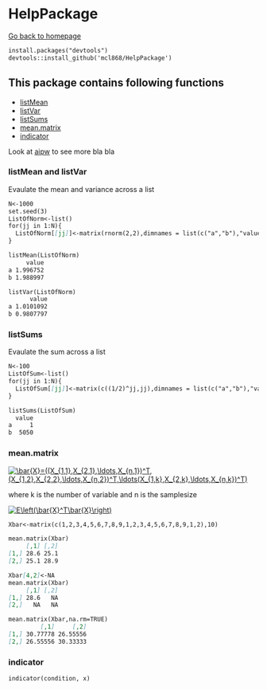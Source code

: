 # HelpPackage

[Go back to homepage](https://mcl868.github.io/software.html)

```markdown
install.packages("devtools")
devtools::install_github('mcl868/HelpPackage')
```


## This package contains following functions
- [listMean](https://github.com/mcl868/HelpPackage/blob/master/README.md#listmean-and-listvar)
- [listVar](https://github.com/mcl868/HelpPackage/blob/master/README.md#listmean-and-listvar)
- [listSums](https://github.com/mcl868/HelpPackage/blob/master/README.md#listsums)
- [mean.matrix](https://github.com/mcl868/HelpPackage/blob/master/README.md#meanmatrix)
- [indicator](https://github.com/mcl868/HelpPackage/blob/master/README.md#indicator)

Look at [aipw](https://github.com/mcl868/packagedevelop/blob/master/README.md)
to see more bla bla

### listMean and listVar
Evaulate the mean and variance across a list
```markdown
N<-1000
set.seed(3)
ListOfNorm<-list()
for(jj in 1:N){
  ListOfNorm[[jj]]<-matrix(rnorm(2,2),dimnames = list(c("a","b"),"value"))
}

listMean(ListOfNorm)
     value
a 1.996752
b 1.988997

listVar(ListOfNorm)
      value
a 1.0101092
b 0.9807797
```
### listSums
Evaulate the sum across a list
```markdown
N<-100
ListOfSum<-list()
for(jj in 1:N){
  ListOfSum[[jj]]<-matrix(c((1/2)^jj,jj),dimnames = list(c("a","b"),"value"))
}

listSums(ListOfSum)
  value
a     1
b  5050
```
### mean.matrix
<a href="http://www.codecogs.com/eqnedit.php?latex=\bar{X}=((X_{1,1},X_{2,1},\ldots,X_{n,1})^T,(X_{1,2},X_{2,2},\ldots,X_{n,2})^T,\ldots(X_{1,k},X_{2,k},\ldots,X_{n,k})^T)" target="_blank"><img src="http://latex.codecogs.com/gif.latex?\bar{X}=((X_{1,1},X_{2,1},\ldots,X_{n,1})^T,(X_{1,2},X_{2,2},\ldots,X_{n,2})^T,\ldots(X_{1,k},X_{2,k},\ldots,X_{n,k})^T)" title="\bar{X}=((X_{1,1},X_{2,1},\ldots,X_{n,1})^T,(X_{1,2},X_{2,2},\ldots,X_{n,2})^T,\ldots(X_{1,k},X_{2,k},\ldots,X_{n,k})^T)" /></a>

where k is the number of variable and n is the samplesize

<a href="http://www.codecogs.com/eqnedit.php?latex=E\left(\bar{X}^T\bar{X}\right)" target="_blank"><img src="http://latex.codecogs.com/gif.latex?E\left(\bar{X}^T\bar{X}\right)" title="E\left(\bar{X}^T\bar{X}\right)" /></a>
```markdown
Xbar<-matrix(c(1,2,3,4,5,6,7,8,9,1,2,3,4,5,6,7,8,9,1,2),10)

mean.matrix(Xbar)
     [,1] [,2]
[1,] 28.6 25.1
[2,] 25.1 28.9

Xbar[4,2]<-NA
mean.matrix(Xbar)
     [,1] [,2]
[1,] 28.6   NA
[2,]   NA   NA

mean.matrix(Xbar,na.rm=TRUE)
         [,1]     [,2]
[1,] 30.77778 26.55556
[2,] 26.55556 30.33333
```
### indicator
```markdown
indicator(condition, x)
```
